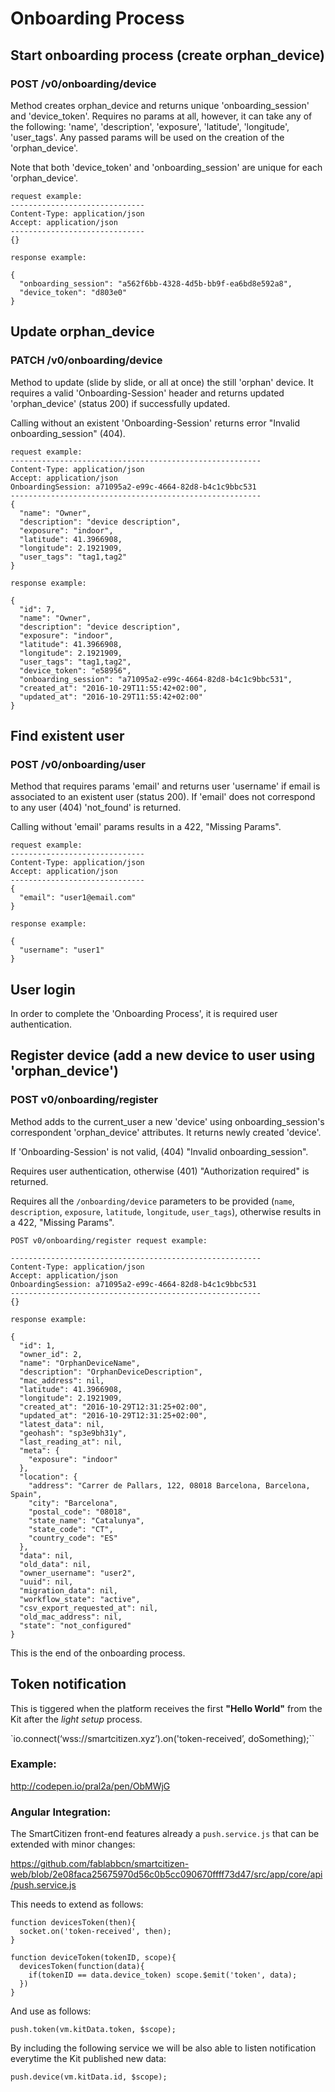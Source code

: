 # Onboarding Process

## Start onboarding process (create orphan_device)

### POST /v0/onboarding/device

Method creates orphan_device and returns unique 'onboarding_session' and 'device_token'.
Requires no params at all, however, it can take any of the following: 'name', 'description', 'exposure', 'latitude', 'longitude', 'user_tags'. Any passed params will be used on the creation of the 'orphan_device'.

Note that both 'device_token' and 'onboarding_session' are unique for each 'orphan_device'.
```
request example:
------------------------------
Content-Type: application/json
Accept: application/json
------------------------------
{}
```

```
response example:

{
  "onboarding_session": "a562f6bb-4328-4d5b-bb9f-ea6bd8e592a8",
  "device_token": "d803e0"
}
```

## Update orphan_device

### PATCH /v0/onboarding/device

Method to update (slide by slide, or all at once) the still 'orphan' device.
It requires a valid 'Onboarding-Session' header and returns updated 'orphan_device' (status 200) if successfully updated.

Calling without an existent 'Onboarding-Session' returns error "Invalid onboarding_session" (404).
```
request example:
--------------------------------------------------------
Content-Type: application/json
Accept: application/json
OnboardingSession: a71095a2-e99c-4664-82d8-b4c1c9bbc531
--------------------------------------------------------
{
  "name": "Owner",
  "description": "device description",
  "exposure": "indoor",
  "latitude": 41.3966908,
  "longitude": 2.1921909,
  "user_tags": "tag1,tag2"
}
```

```
response example:

{
  "id": 7,
  "name": "Owner",
  "description": "device description",
  "exposure": "indoor",
  "latitude": 41.3966908,
  "longitude": 2.1921909,
  "user_tags": "tag1,tag2",
  "device_token": "e58956",
  "onboarding_session": "a71095a2-e99c-4664-82d8-b4c1c9bbc531",
  "created_at": "2016-10-29T11:55:42+02:00",
  "updated_at": "2016-10-29T11:55:42+02:00"
}
```

## Find existent user

### POST /v0/onboarding/user

Method that requires params 'email' and returns user 'username' if email is associated to an existent user (status 200).
If 'email' does not correspond to any user (404) 'not_found' is returned.

Calling without 'email' params results in a 422, "Missing Params".
```
request example:
------------------------------
Content-Type: application/json
Accept: application/json
------------------------------
{
  "email": "user1@email.com"
}
```

```
response example:

{
  "username": "user1"
}
```

## User login

In order to complete the 'Onboarding Process', it is required user authentication.

## Register device (add a new device to user using 'orphan_device')

### POST v0/onboarding/register

Method adds to the current_user a new 'device' using onboarding_session's correspondent 'orphan_device' attributes. It returns newly created 'device'.

If 'Onboarding-Session' is not valid, (404) "Invalid onboarding_session".

Requires user authentication, otherwise (401) "Authorization required" is returned.

Requires all the `/onboarding/device` parameters to be provided (`name`, `description`, `exposure`, `latitude`, `longitude`, `user_tags`), otherwise results in a 422, "Missing Params".

```
POST v0/onboarding/register request example:

--------------------------------------------------------
Content-Type: application/json
Accept: application/json
OnboardingSession: a71095a2-e99c-4664-82d8-b4c1c9bbc531
--------------------------------------------------------
{}

```

```
response example:

{
  "id": 1,
  "owner_id": 2,
  "name": "OrphanDeviceName",
  "description": "OrphanDeviceDescription",
  "mac_address": nil,
  "latitude": 41.3966908,
  "longitude": 2.1921909,
  "created_at": "2016-10-29T12:31:25+02:00",
  "updated_at": "2016-10-29T12:31:25+02:00",
  "latest_data": nil,
  "geohash": "sp3e9bh31y",
  "last_reading_at": nil,
  "meta": {
    "exposure": "indoor"
  },
  "location": {
    "address": "Carrer de Pallars, 122, 08018 Barcelona, Barcelona, Spain",
    "city": "Barcelona",
    "postal_code": "08018",
    "state_name": "Catalunya",
    "state_code": "CT",
    "country_code": "ES"
  },
  "data": nil,
  "old_data": nil,
  "owner_username": "user2",
  "uuid": nil,
  "migration_data": nil,
  "workflow_state": "active",
  "csv_export_requested_at": nil,
  "old_mac_address": nil,
  "state": "not_configured"
}
```
This is the end of the onboarding process.

## Token notification

This is tiggered when the platform receives the first **"Hello World"** from the Kit after the *light setup* process.

`io.connect(‘wss://smartcitizen.xyz’).on('token-received’, doSomething);``

### Example:

http://codepen.io/pral2a/pen/ObMWjG

### Angular Integration:

The SmartCitizen front-end features already a `push.service.js` that can be extended with minor changes:

https://github.com/fablabbcn/smartcitizen-web/blob/2e08faca25675970d56c0b5cc090670ffff73d47/src/app/core/api/push.service.js

This needs to extend as follows:

```
function devicesToken(then){
  socket.on('token-received', then);
}

function deviceToken(tokenID, scope){
  devicesToken(function(data){
    if(tokenID == data.device_token) scope.$emit('token', data);
  })
}
```

And use as follows:

`push.token(vm.kitData.token, $scope);`

By including the following service we will be also able to listen notification everytime the Kit published new data:

`push.device(vm.kitData.id, $scope);`









